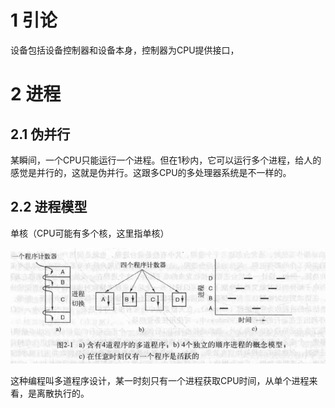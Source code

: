 # 1 引论

设备包括设备控制器和设备本身，控制器为CPU提供接口，

# 2 进程

## 2.1 伪并行

某瞬间，一个CPU只能运行一个进程。但在1秒内，它可以运行多个进程，给人的感觉是并行的，这就是伪并行。这跟多CPU的多处理器系统是不一样的。

## 2.2 进程模型

单核（CPU可能有多个核，这里指单核）

![](https://github.com/wutongtongshu/doc/raw/master/%E7%8E%B0%E4%BB%A3%E6%93%8D%E4%BD%9C%E7%B3%BB%E7%BB%9F/%E5%8D%95%E6%A0%B8%E8%BF%9B%E7%A8%8B%E6%A8%A1%E5%9E%8B.png)

这种编程叫多道程序设计，某一时刻只有一个进程获取CPU时间，从单个进程来看，是离散执行的。